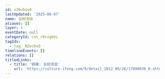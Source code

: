 ```yaml
---
id: v26uhou8
lastUpdated: '2025-06-07'
name: 古树流血
aliases: []
layer: 1
eventDate: null
categoryId: cat_r0rzgkOi
tagIds:
  - tag__NZec6vQ
timelineEvents: []
relations: []
titledLinks:
  - title: '链接: 古树流血'
    url: 'https://culture.ifeng.com/8/detail_2012_08/26/17099039_0.shtml'
---
```


